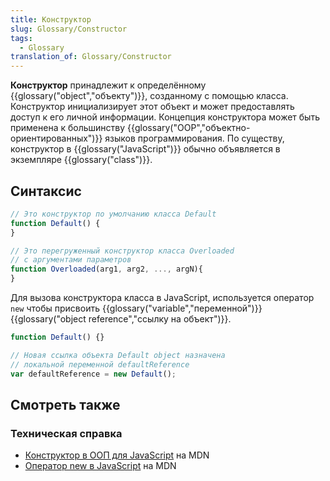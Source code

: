 ```yaml
---
title: Конструктор
slug: Glossary/Constructor
tags:
  - Glossary
translation_of: Glossary/Constructor
---
```


**Конструктор** принадлежит к определённому {{glossary("object","объекту")}}, созданному с помощью класса. Конструктор инициализирует этот объект и может предоставлять доступ к его личной информации. Концепция конструктора может быть применена к большинству {{glossary("OOP","объектно-ориентированных")}} языков программирования. По существу, конструктор в {{glossary("JavaScript")}} обычно объявляется в экземпляре {{glossary("class")}}.

## Синтаксис

```js
// Это конструктор по умолчанию класса Default
function Default() {
}

// Это перегруженный конструктор класса Overloaded
// с аргументами параметров
function Overloaded(arg1, arg2, ..., argN){
}
```

Для вызова конструктора класса в JavaScript, используется оператор `new` чтобы присвоить {{glossary("variable","переменной")}} {{glossary("object reference","ссылку на объект")}}.

```js
function Default() {}

// Новая ссылка объекта Default object назначена
// локальной переменной defaultReference
var defaultReference = new Default();
```

## Смотреть также

### Техническая справка

- [Конструктор в ООП для JavaScript](/ru/docs/Web/JavaScript/Introduction_to_Object-Oriented_JavaScript#The_Constructor) на MDN
- [Оператор new в JavaScript](/ru/docs/Web/JavaScript/Reference/Operators/new) на MDN
